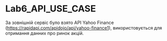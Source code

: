 # Lab6_API_USE_CASE
 
За зовнішній сервіс було взято API Yahoo Finance (https://rapidapi.com/apidojo/api/yahoo-finance1), використовується для 
отримання данних про ринок акцій.